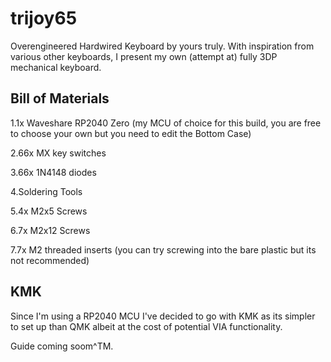 # trijoy65

Overengineered Hardwired Keyboard by yours truly. With inspiration from various other keyboards, I present my own (attempt at) fully 3DP mechanical keyboard.

## Bill of Materials

1.1x Waveshare RP2040 Zero (my MCU of choice for this build, you are free to choose your own but you need to edit the Bottom Case)

2.66x MX key switches

3.66x 1N4148 diodes

4.Soldering Tools

5.4x M2x5 Screws

6.7x M2x12 Screws

7.7x M2 threaded inserts (you can try screwing into the bare plastic but its not recommended)

## KMK

Since I'm using a RP2040 MCU I've decided to go with KMK as its simpler to set up than QMK albeit at the cost of potential VIA functionality.

Guide coming soom^TM.
